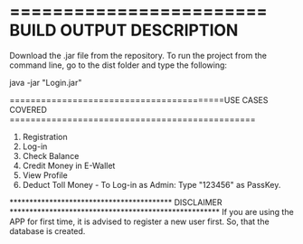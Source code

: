

========================
BUILD OUTPUT DESCRIPTION
========================


Download the .jar file from the repository.
To run the project from the command line, go to the dist folder and
type the following:

java -jar "Login.jar"

=========================================USE CASES COVERED ===============================================

1) Registration
2) Log-in
3) Check Balance
4) Credit Money in E-Wallet
5) View Profile
6) Deduct Toll Money - To Log-in as Admin: Type "123456" as PassKey.   

***************************************** DISCLAIMER *****************************************************
If you are using the APP for first time, it is advised to register a new user first. So, that the database is created.
